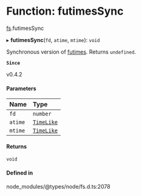 # Function: futimesSync

[fs](../modules/fs.md).futimesSync

▸ **futimesSync**(`fd`, `atime`, `mtime`): `void`

Synchronous version of [futimes](fs.futimes.md). Returns `undefined`.

**`Since`**

v0.4.2

#### Parameters

| Name | Type |
| :------ | :------ |
| `fd` | `number` |
| `atime` | [`TimeLike`](../types/fs.TimeLike.md) |
| `mtime` | [`TimeLike`](../types/fs.TimeLike.md) |

#### Returns

`void`

#### Defined in

node_modules/@types/node/fs.d.ts:2078

